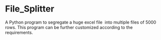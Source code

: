 # File_Splitter
A Python program to segregate a huge excel file  into multiple files of 5000 rows.
This program can be further customized according to the requirements.
